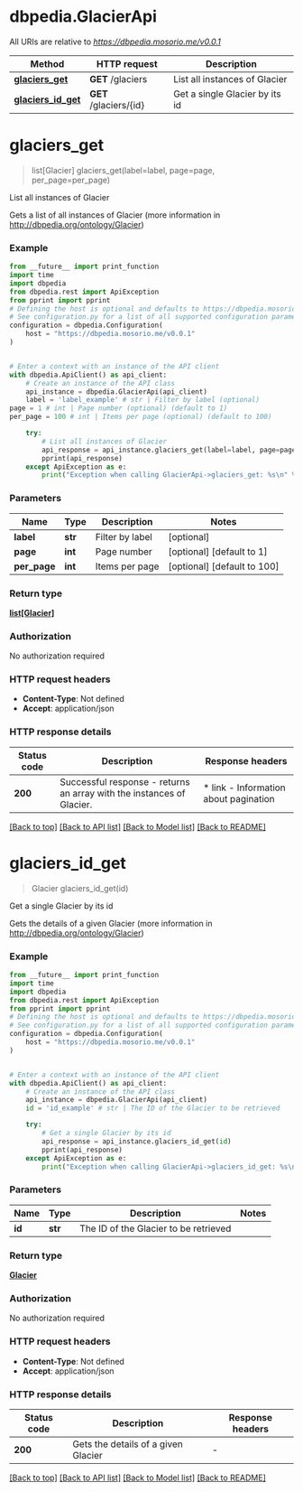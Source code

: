 # dbpedia.GlacierApi

All URIs are relative to *https://dbpedia.mosorio.me/v0.0.1*

Method | HTTP request | Description
------------- | ------------- | -------------
[**glaciers_get**](GlacierApi.md#glaciers_get) | **GET** /glaciers | List all instances of Glacier
[**glaciers_id_get**](GlacierApi.md#glaciers_id_get) | **GET** /glaciers/{id} | Get a single Glacier by its id


# **glaciers_get**
> list[Glacier] glaciers_get(label=label, page=page, per_page=per_page)

List all instances of Glacier

Gets a list of all instances of Glacier (more information in http://dbpedia.org/ontology/Glacier)

### Example

```python
from __future__ import print_function
import time
import dbpedia
from dbpedia.rest import ApiException
from pprint import pprint
# Defining the host is optional and defaults to https://dbpedia.mosorio.me/v0.0.1
# See configuration.py for a list of all supported configuration parameters.
configuration = dbpedia.Configuration(
    host = "https://dbpedia.mosorio.me/v0.0.1"
)


# Enter a context with an instance of the API client
with dbpedia.ApiClient() as api_client:
    # Create an instance of the API class
    api_instance = dbpedia.GlacierApi(api_client)
    label = 'label_example' # str | Filter by label (optional)
page = 1 # int | Page number (optional) (default to 1)
per_page = 100 # int | Items per page (optional) (default to 100)

    try:
        # List all instances of Glacier
        api_response = api_instance.glaciers_get(label=label, page=page, per_page=per_page)
        pprint(api_response)
    except ApiException as e:
        print("Exception when calling GlacierApi->glaciers_get: %s\n" % e)
```

### Parameters

Name | Type | Description  | Notes
------------- | ------------- | ------------- | -------------
 **label** | **str**| Filter by label | [optional] 
 **page** | **int**| Page number | [optional] [default to 1]
 **per_page** | **int**| Items per page | [optional] [default to 100]

### Return type

[**list[Glacier]**](Glacier.md)

### Authorization

No authorization required

### HTTP request headers

 - **Content-Type**: Not defined
 - **Accept**: application/json

### HTTP response details
| Status code | Description | Response headers |
|-------------|-------------|------------------|
**200** | Successful response - returns an array with the instances of Glacier. |  * link - Information about pagination <br>  |

[[Back to top]](#) [[Back to API list]](../README.md#documentation-for-api-endpoints) [[Back to Model list]](../README.md#documentation-for-models) [[Back to README]](../README.md)

# **glaciers_id_get**
> Glacier glaciers_id_get(id)

Get a single Glacier by its id

Gets the details of a given Glacier (more information in http://dbpedia.org/ontology/Glacier)

### Example

```python
from __future__ import print_function
import time
import dbpedia
from dbpedia.rest import ApiException
from pprint import pprint
# Defining the host is optional and defaults to https://dbpedia.mosorio.me/v0.0.1
# See configuration.py for a list of all supported configuration parameters.
configuration = dbpedia.Configuration(
    host = "https://dbpedia.mosorio.me/v0.0.1"
)


# Enter a context with an instance of the API client
with dbpedia.ApiClient() as api_client:
    # Create an instance of the API class
    api_instance = dbpedia.GlacierApi(api_client)
    id = 'id_example' # str | The ID of the Glacier to be retrieved

    try:
        # Get a single Glacier by its id
        api_response = api_instance.glaciers_id_get(id)
        pprint(api_response)
    except ApiException as e:
        print("Exception when calling GlacierApi->glaciers_id_get: %s\n" % e)
```

### Parameters

Name | Type | Description  | Notes
------------- | ------------- | ------------- | -------------
 **id** | **str**| The ID of the Glacier to be retrieved | 

### Return type

[**Glacier**](Glacier.md)

### Authorization

No authorization required

### HTTP request headers

 - **Content-Type**: Not defined
 - **Accept**: application/json

### HTTP response details
| Status code | Description | Response headers |
|-------------|-------------|------------------|
**200** | Gets the details of a given Glacier |  -  |

[[Back to top]](#) [[Back to API list]](../README.md#documentation-for-api-endpoints) [[Back to Model list]](../README.md#documentation-for-models) [[Back to README]](../README.md)

